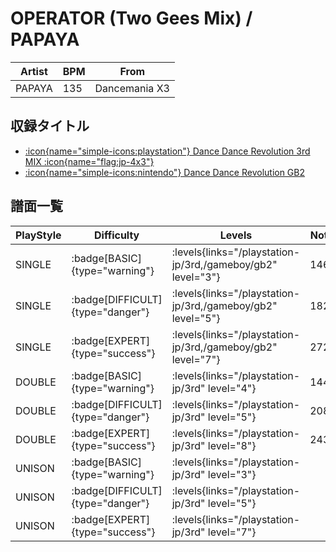 # OPERATOR (Two Gees Mix) / PAPAYA

|Artist|BPM|From|
|------|---|----|
|PAPAYA|135|Dancemania X3|

## 収録タイトル

- [:icon{name="simple-icons:playstation"} Dance Dance Revolution 3rd MIX :icon{name="flag:jp-4x3"}](/playstation-jp/3rd)
- [:icon{name="simple-icons:nintendo"} Dance Dance Revolution GB2](/gameboy/gb2)

## 譜面一覧

|PlayStyle|Difficulty|Levels|Notes|Movie|
|---------|----------|------|-----|-----|
|SINGLE| :badge[BASIC]{type="warning"}| :levels{links="/playstation-jp/3rd,/gameboy/gb2" level="3"}|146/0||
|SINGLE| :badge[DIFFICULT]{type="danger"}| :levels{links="/playstation-jp/3rd,/gameboy/gb2" level="5"}|182/0||
|SINGLE| :badge[EXPERT]{type="success"}| :levels{links="/playstation-jp/3rd,/gameboy/gb2" level="7"}|272/0||
|DOUBLE| :badge[BASIC]{type="warning"}| :levels{links="/playstation-jp/3rd" level="4"}|144/0||
|DOUBLE| :badge[DIFFICULT]{type="danger"}| :levels{links="/playstation-jp/3rd" level="5"}|208/0||
|DOUBLE| :badge[EXPERT]{type="success"}| :levels{links="/playstation-jp/3rd" level="8"}|243/0||
|UNISON| :badge[BASIC]{type="warning"}| :levels{links="/playstation-jp/3rd" level="3"}|||
|UNISON| :badge[DIFFICULT]{type="danger"}| :levels{links="/playstation-jp/3rd" level="5"}|||
|UNISON| :badge[EXPERT]{type="success"}| :levels{links="/playstation-jp/3rd" level="7"}|||

